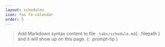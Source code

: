 ```yaml
---
layout: schedules
icon: fas fa-calendar
order: 5
---
```


> Add Markdown syntax content to file `_tabs/schedule.md`{: .filepath } and it will show up on this page.
{: .prompt-tip }
